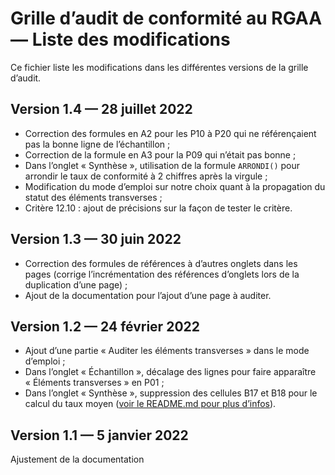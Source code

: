 # Grille d’audit de conformité au RGAA — Liste des modifications

Ce fichier liste les modifications dans les différentes versions de la grille d’audit.

## Version 1.4 — 28 juillet 2022

- Correction des formules en A2 pour les P10 à P20 qui ne référençaient pas la bonne ligne de l’échantillon ;
- Correction de la formule en A3 pour la P09 qui n’était pas bonne ;
- Dans l’onglet « Synthèse », utilisation de la formule `ARRONDI()` pour arrondir le taux de conformité à 2 chiffres après la virgule ;
- Modification du mode d’emploi sur notre choix quant à la propagation du statut des éléments transverses ;
- Critère 12.10 : ajout de précisions sur la façon de tester le critère.

## Version 1.3 — 30 juin 2022

- Correction des formules de références à d’autres onglets dans les pages (corrige l’incrémentation des références d’onglets lors de la duplication d’une page) ;
- Ajout de la documentation pour l’ajout d’une page à auditer.

## Version 1.2 — 24 février 2022

- Ajout d’une partie « Auditer les éléments transverses » dans le mode d’emploi ;
- Dans l’onglet « Échantillon », décalage des lignes pour faire apparaître « Éléments transverses » en P01 ;
- Dans l’onglet « Synthèse », suppression des cellules B17 et B18 pour le calcul du taux moyen ([voir le README.md pour plus d’infos](README.md)).

## Version 1.1 — 5 janvier 2022

Ajustement de la documentation
